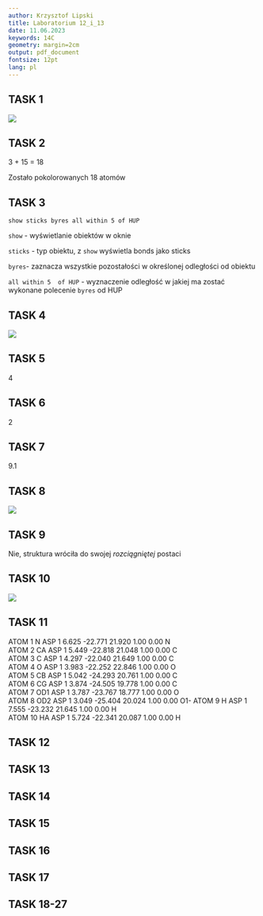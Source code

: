 ```yaml
---
author: Krzysztof Lipski
title: Laboratorium 12_i_13
date: 11.06.2023
keywords: 14C
geometry: margin=2cm
output: pdf_document
fontsize: 12pt
lang: pl
---
```


## TASK 1

![](C:\Users\klips\Documents\PJATK\6%20-%20Letni\PBIO\PBIO\Krzysztof_Lipski_lab_12_i_13\task_1.png)

## TASK 2

3 + 15 = 18

Zostało pokolorowanych 18 atomów

## TASK 3

`show sticks byres all within 5 of HUP`

`show` - wyświetlanie obiektów w oknie

`sticks` - typ obiektu, z `show` wyświetla bonds jako sticks

`byres`- zaznacza wszystkie pozostałości w określonej odległości od obiektu

`all within 5  of HUP` - wyznaczenie odległość w jakiej ma zostać wykonane polecenie `byres` od HUP

## TASK 4

![](C:\Users\klips\Documents\PJATK\6%20-%20Letni\PBIO\PBIO\Krzysztof_Lipski_lab_12_i_13\task4.png)

## TASK 5

4

## TASK 6

2

## TASK 7

9.1

## TASK 8

![](C:\Users\klips\Documents\PJATK\6%20-%20Letni\PBIO\PBIO\Krzysztof_Lipski_lab_12_i_13\task_8.png)

## TASK 9

Nie, struktura wróciła do swojej *rozciągniętej* postaci

## TASK 10

![](C:\Users\klips\Documents\PJATK\6%20-%20Letni\PBIO\PBIO\Krzysztof_Lipski_lab_12_i_13\task10.png)

## TASK 11

ATOM      1  N   ASP     1       6.625 -22.771  21.920  1.00  0.00           N  
ATOM      2  CA  ASP     1       5.449 -22.818  21.048  1.00  0.00           C  
ATOM      3  C   ASP     1       4.297 -22.040  21.649  1.00  0.00           C  
ATOM      4  O   ASP     1       3.983 -22.252  22.846  1.00  0.00           O  
ATOM      5  CB  ASP     1       5.042 -24.293  20.761  1.00  0.00           C  
ATOM      6  CG  ASP     1       3.874 -24.505  19.778  1.00  0.00           C  
ATOM      7  OD1 ASP     1       3.787 -23.767  18.777  1.00  0.00           O  
ATOM      8  OD2 ASP     1       3.049 -25.404  20.024  1.00  0.00           O1-
ATOM      9  H   ASP     1       7.555 -23.232  21.645  1.00  0.00           H  
ATOM     10  HA  ASP     1       5.724 -22.341  20.087  1.00  0.00           H  

## TASK 12

## TASK 13

## TASK 14

## TASK 15

## TASK 16

## TASK 17

## TASK 18-27
